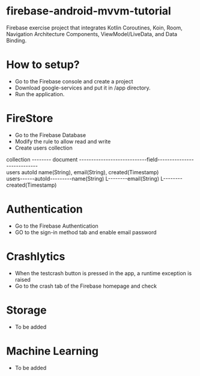 # firebase-android-mvvm-tutorial
Firebase exercise project that integrates Kotlin Coroutines, Koin, Room, Navigation Architecture Components, ViewModel/LiveData, and Data Binding.
# How to setup?
- Go to the Firebase console and create a project
- Download google-services and put it in /app directory.
- Run the application.
# FireStore
- Go to the Firebase Database
- Modify the rule to allow read and write
- Create users collection

collection -------- document ----------------------------field----------------------------                                                                          
  users              autoId            name(String), email(String), created(Timestamp)                                                                              
  	users------autoId---------name(String)
                     L--------email(String)
                     L--------created(Timestamp)
  
# Authentication
- Go to the Firebase Authentication
- GO to the sign-in method tab and enable email password

# Crashlytics
- When the testcrash button is pressed in the app, a runtime exception is raised
- Go to the crash tab of the Firebase homepage and check

# Storage
- To be added

# Machine Learning
- To be added
